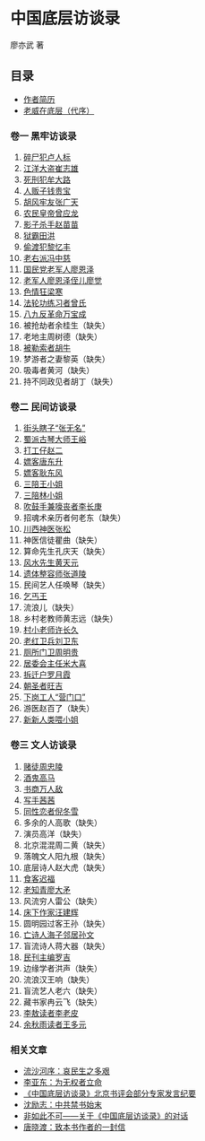 # 中国底层访谈录

廖亦武 著

## 目录

- [作者简历](/corpse-walker/author)
- [老威在底层（代序）](/corpse-walker/preface)

### 卷一 黑牢访谈录

1. [碎尸犯卢人标](/corpse-walker/s01/01-01)
2. [江洋大盗崔志雄](/corpse-walker/s01/01-02)
3. [死刑犯牟大路](/corpse-walker/s01/01-03)
4. [人贩子钱贵宝](/corpse-walker/s01/01-04)
5. [胡风牢友张广天](/corpse-walker/s01/01-05)
6. [农民皇帝曾应龙](/corpse-walker/s01/01-06)
7. [影子杀手赵苗苗](/corpse-walker/s01/01-07)
8. [狱霸田洪](/corpse-walker/s01/01-08)
9. [偷渡犯黎忆丰](/corpse-walker/s01/01-09)
10. [老右派冯中慈](/corpse-walker/s01/01-10)
11. [国民党老军人廖恩泽](/corpse-walker/s01/01-11)
12. [老军人廖恩泽侄儿廖觉](/corpse-walker/s01/01-12)
13. [色情狂梁寒](/corpse-walker/s01/01-13)
14. [法轮功练习者曾氏](/corpse-walker/s01/01-14)
15. [八九反革命万宝成](/corpse-walker/s01/01-15)
16. 被抢劫者余桂生（缺失）
17. 老地主周树德（缺失）
18. [被勒索者胡牛](/corpse-walker/s01/01-18)
19. 梦游者之妻黎英（缺失）
20. 吸毒者黄河（缺失）
21. 持不同政见者胡丁（缺失）

### 卷二 民间访谈录

1. [街头瞎子“张无名”](/corpse-walker/s02/02-01)
2. [蜀派古琴大师王峪](/corpse-walker/s02/02-02)
3. [打工仔赵二](/corpse-walker/s02/02-03)
4. [嫖客唐东升](/corpse-walker/s02/02-04)
5. [嫖客耿东风](/corpse-walker/s02/02-05)
6. [三陪王小姐](/corpse-walker/s02/02-06)
7. [三陪林小姐](/corpse-walker/s02/02-07)
8. [吹鼓手兼嚎丧者李长庚](/corpse-walker/s02/02-08)
9. 招魂术亲历者何老东（缺失）
10. [川西神医张松](/corpse-walker/s02/02-10)
11. 神医信徒瞿曲（缺失）
12. 算命先生孔庆天（缺失）
13. [风水先生黄天元](/corpse-walker/s02/02-13)
14. [遗体整容师张道陵](/corpse-walker/s02/02-14)
15. 民间艺人任唤琴（缺失）
16. [乞丐王](/corpse-walker/s02/02-16)
17. 流浪儿（缺失）
18. 乡村老教师黄志远（缺失）
19. [村小老师许长久](/corpse-walker/s02/02-19)
20. [老红卫兵刘卫东](/corpse-walker/s02/02-20)
21. [厕所门卫周明贵](/corpse-walker/s02/02-21)
22. [居委会主任米大喜](/corpse-walker/s02/02-22)
23. [拆迁户罗月霞](/corpse-walker/s02/02-23)
24. [朝圣者旺吉](/corpse-walker/s02/02-24)
25. [下岗工人“营门口”](/corpse-walker/s02/02-25)
26. 游医赵百了（缺失）
27. [新新人类喂小姐](/corpse-walker/s02/02-27)

### 卷三 文人访谈录

1. [赌徒周忠陵](/corpse-walker/s03/03-01)
2. [酒鬼高马](/corpse-walker/s03/03-02)
3. [书商万人敌](/corpse-walker/s03/03-03)
4. [写手茜茜](/corpse-walker/s03/03-04)
5. [同性恋者倪冬雪](/corpse-walker/s03/03-05)
6. 多余的人高歌（缺失）
7. 演员高洋（缺失）
8. 北京混混周二黄（缺失）
9. 落魄文人阳九根（缺失）
10. 底层诗人赵大虎（缺失）
11. [食客迟福](/corpse-walker/s03/03-11)
12. [老知青廖大矛](/corpse-walker/s03/03-12)
13. 风流穷人雷公（缺失）
14. [床下作家汪建辉](/corpse-walker/s03/03-14)
15. 圆明园过客王孙（缺失）
16. [亡诗人海子邻居孙文](/corpse-walker/s03/03-16)
17. 盲流诗人蒋大器（缺失）
18. [民刊主编罗吉](/corpse-walker/s03/03-18)
19. 边缘学者洪声（缺失）
20. 流浪汉王响（缺失）
21. 盲流艺人老六（缺失）
22. 藏书家冉云飞（缺失）
23. [李敖读者李老皮](/corpse-walker/s03/03-23)
24. [余秋雨读者王多元](/corpse-walker/s03/03-24)

### 相关文章

- [流沙河序：哀民生之多艰](/corpse-walker/articles/liushahe)
- [李亚东：为无权者立命](/corpse-walker/articles/liyadong)
- [《中国底层访谈录》北京书评会部分专家发言纪要](/corpse-walker/articles/book-review)
- [沈励志：中共禁书始末](/corpse-walker/articles/shenlizhi)
- [非如此不可——关于《中国底层访谈录》的对话](/corpse-walker/articles/luyuegang)
- [唐晓渡：致本书作者的一封信](/corpse-walker/articles/tangxiaodu)
